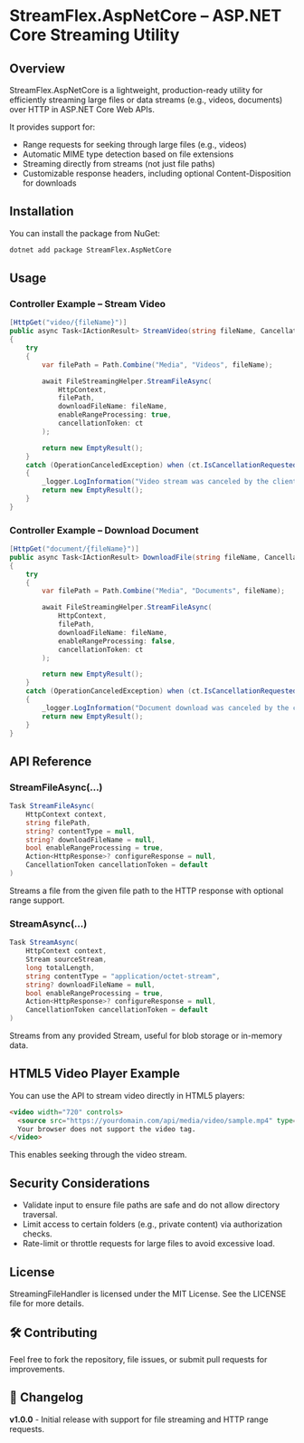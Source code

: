 
# StreamFlex.AspNetCore – ASP.NET Core Streaming Utility

## Overview
StreamFlex.AspNetCore is a lightweight, production-ready utility for efficiently streaming large files or data streams (e.g., videos, documents) over HTTP in ASP.NET Core Web APIs.

It provides support for:
- Range requests for seeking through large files (e.g., videos)
- Automatic MIME type detection based on file extensions
- Streaming directly from streams (not just file paths)
- Customizable response headers, including optional Content-Disposition for downloads

## Installation
You can install the package from NuGet:

```bash
dotnet add package StreamFlex.AspNetCore
```

## Usage

### Controller Example – Stream Video
```csharp
[HttpGet("video/{fileName}")]
public async Task<IActionResult> StreamVideo(string fileName, CancellationToken ct)
{
    try
    {
        var filePath = Path.Combine("Media", "Videos", fileName);

        await FileStreamingHelper.StreamFileAsync(
            HttpContext,
            filePath,
            downloadFileName: fileName,
            enableRangeProcessing: true,
            cancellationToken: ct
        );

        return new EmptyResult();
    }
    catch (OperationCanceledException) when (ct.IsCancellationRequested)
    {
        _logger.LogInformation("Video stream was canceled by the client: {FileName}", fileName);
        return new EmptyResult();
    }
}
```

### Controller Example – Download Document
```csharp
[HttpGet("document/{fileName}")]
public async Task<IActionResult> DownloadFile(string fileName, CancellationToken ct)
{
    try
    {
        var filePath = Path.Combine("Media", "Documents", fileName);

        await FileStreamingHelper.StreamFileAsync(
            HttpContext,
            filePath,
            downloadFileName: fileName,
            enableRangeProcessing: false,
            cancellationToken: ct
        );

        return new EmptyResult();
    }
    catch (OperationCanceledException) when (ct.IsCancellationRequested)
    {
        _logger.LogInformation("Document download was canceled by the client: {FileName}", fileName);
        return new EmptyResult();
    }
}

```

## API Reference

### StreamFileAsync(...)
```csharp
Task StreamFileAsync(
    HttpContext context,
    string filePath,
    string? contentType = null,
    string? downloadFileName = null,
    bool enableRangeProcessing = true,
    Action<HttpResponse>? configureResponse = null,
    CancellationToken cancellationToken = default
)
```
Streams a file from the given file path to the HTTP response with optional range support.

### StreamAsync(...)
```csharp
Task StreamAsync(
    HttpContext context,
    Stream sourceStream,
    long totalLength,
    string contentType = "application/octet-stream",
    string? downloadFileName = null,
    bool enableRangeProcessing = true,
    Action<HttpResponse>? configureResponse = null,
    CancellationToken cancellationToken = default
)
```
Streams from any provided Stream, useful for blob storage or in-memory data.


## HTML5 Video Player Example
You can use the API to stream video directly in HTML5 players:

```html
<video width="720" controls>
  <source src="https://yourdomain.com/api/media/video/sample.mp4" type="video/mp4">
  Your browser does not support the video tag.
</video>
```
This enables seeking through the video stream.

## Security Considerations
- Validate input to ensure file paths are safe and do not allow directory traversal.
- Limit access to certain folders (e.g., private content) via authorization checks.
- Rate-limit or throttle requests for large files to avoid excessive load.

## License
StreamingFileHandler is licensed under the MIT License. See the LICENSE file for more details.

## 🛠️ Contributing
Feel free to fork the repository, file issues, or submit pull requests for improvements.

## 📄 Changelog
**v1.0.0** - Initial release with support for file streaming and HTTP range requests.
